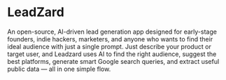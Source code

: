 # LeadZard
An open-source, AI-driven lead generation app designed for early-stage founders, indie hackers, marketers, and anyone who wants to find their ideal audience with just a single prompt. Just describe your product or target user, and Leadzard uses AI to find the right audience, suggest the best platforms, generate smart Google search queries, and extract useful public data — all in one simple flow.

